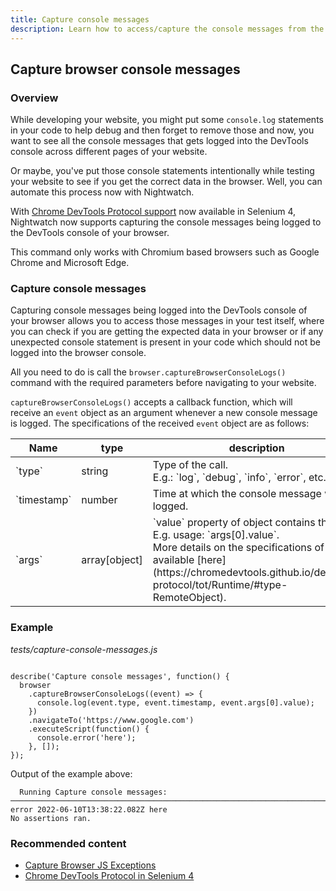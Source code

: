 ```yaml
---
title: Capture console messages
description: Learn how to access/capture the console messages from the browser in your Nightwatch tests.
---
```


<div class="page-header"><h2>Capture browser console messages</h2></div>

### Overview
While developing your website, you might put some `console.log` statements in your code to help debug and then forget to remove those and now, you want to see all the console messages that gets logged into the DevTools console across different pages of your website.

Or maybe, you've put those console statements intentionally while testing your website to see if you get the correct data in the browser. Well, you can automate this process now with Nightwatch.

With [Chrome DevTools Protocol support](https://www.selenium.dev/documentation/webdriver/bidirectional/chrome_devtools/) now available in Selenium 4, Nightwatch now supports capturing the console messages being logged to the DevTools console of your browser.

<div class="alert alert-info">
  This command only works with Chromium based browsers such as Google Chrome and Microsoft Edge.
</div>

### Capture console messages

Capturing console messages being logged into the DevTools console of your browser allows you to access those messages in your test itself, where you can check if you are getting the expected data in your browser or if any unexpected console statement is present in your code which should not be logged into the browser console.

All you need to do is call the `browser.captureBrowserConsoleLogs()` command with the required parameters before navigating to your website.

`captureBrowserConsoleLogs()` accepts a callback function, which will receive an `event` object as an argument whenever a new console message is logged. The specifications of the received `event` object are as follows:

<table class="table table-bordered table-striped">
  <thead>
   <tr>
     <th style="width: 100px;">Name</th>
     <th style="width: 100px;">type</th>
     <th>description</th>
   </tr>
  </thead>
  <tbody>
    <tr>
      <td>`type`</td>
      <td>string</td>
      <td>Type of the call.<br>E.g.: `log`, `debug`, `info`, `error`, etc.</td>
    </tr>
    <tr>
      <td>`timestamp`</td>
      <td>number</td>
      <td>Time at which the console message was logged.</td>
    </tr>    
    <tr>
      <td>`args`<br></td>
      <td>array[object]</td>
      <td>`value` property of object contains the log.<br>E.g. usage: `args[0].value`.<br>
        More details on the specifications of object available [here](https://chromedevtools.github.io/devtools-protocol/tot/Runtime/#type-RemoteObject).
      </td>
    </tr>
  </tbody>
</table>

### Example

<div class="sample-test"><i>tests/capture-console-messages.js</i>
<pre class="line-numbers language-javascript"><code class="language-javascript">
describe('Capture console messages', function() {
  browser
    .captureBrowserConsoleLogs((event) => {
      console.log(event.type, event.timestamp, event.args[0].value);
    })
    .navigateTo('https://www.google.com')
    .executeScript(function() {
      console.error('here');
    }, []);
});
</code></pre></div>

Output of the example above:

```
  Running Capture console messages:
───────────────────────────────────────────────────────────────────────────────────────────────────
error 2022-06-10T13:38:22.082Z here
No assertions ran.
```

### Recommended content
- [Capture Browser JS Exceptions](/guide/running-tests/catch-js-exceptions.html)
- [Chrome DevTools Protocol in Selenium 4](https://www.selenium.dev/documentation/webdriver/bidirectional/chrome_devtools/)